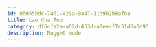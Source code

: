 ```yaml
---
id: 86055bdc-7461-429a-9a47-11d9b2b8af0a
title: Lao Cha Tou
category: df6cfa2a-a62d-453d-a3ee-f7c51d6a6d93
description: Nugget mode
---
```

